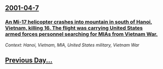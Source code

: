 ## [2001-04-7](/news/2001/04/7/index.md)

### [ An Mi-17 helicopter crashes into mountain in south of Hanoi, Vietnam, killing 16. The flight was carrying United States armed forces personnel searching for MIAs from Vietnam War.](/news/2001/04/7/an-mi-17-helicopter-crashes-into-mountain-in-south-of-hanoi-vietnam-killing-16-the-flight-was-carrying-united-states-armed-forces-person.md)
_Context: Hanoi, Vietnam, MIA, United States military, Vietnam War_

## [Previous Day...](/news/2001/04/6/index.md)

